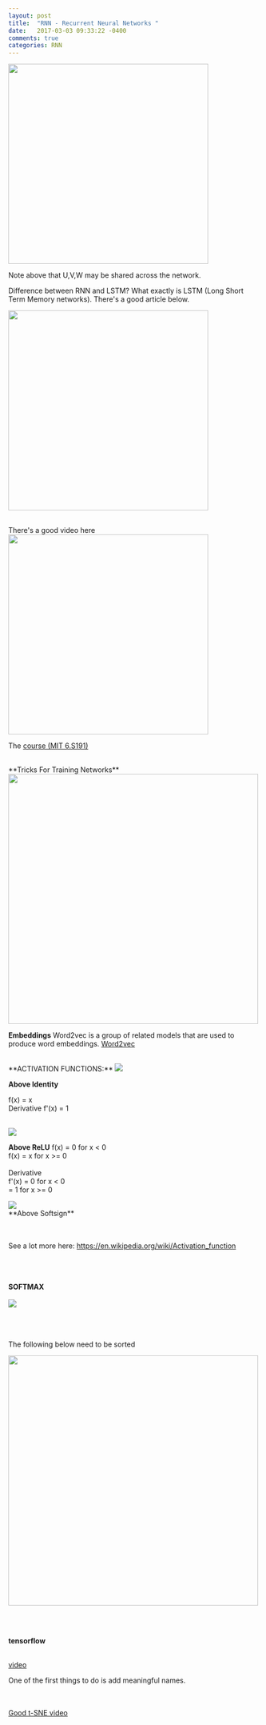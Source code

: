 ```yaml
---
layout: post
title:  "RNN - Recurrent Neural Networks "
date:   2017-03-03 09:33:22 -0400 
comments: true
categories: RNN
---
```


<a href="http://www.wildml.com/2015/09/recurrent-neural-networks-tutorial-part-1-introduction-to-rnns/">
<img src="https://storage.googleapis.com/montco-stats/imagesUploaded/Screenshot2017-03-0309.43.03.png" width="400"></a>


Note above that U,V,W may be shared across the network.  


Difference between RNN and LSTM?  What exactly is LSTM (Long Short Term Memory networks). 
There's a good article below.

<a href="http://colah.github.io/posts/2015-08-Understanding-LSTMs/">
<img src="https://storage.googleapis.com/montco-stats/imagesUploaded/Screenshot2017-03-0310.04.20.png" width="400"></a>

<br> There's a good video here <a href="https://youtu.be/zQxm3Upr3_I?list=PLkkuNyzb8LmxFutYuPA7B4oiMn6cjD6Rs&t=1542">
<img src="https://storage.googleapis.com/montco-stats/imagesUploaded/Screenshot2017-03-0616.56.19.png" width="400">
</a>

The <a href="http://introtodeeplearning.com/schedule.html">course (MIT 6.S191)</a>


<br>
**Tricks For Training Networks**
<br>
<a href="http://lamda.nju.edu.cn/weixs/project/CNNTricks/CNNTricks.html">
<img src="https://storage.googleapis.com/montco-stats/imagesUploaded/Screenshot2017-03-0707.37.07.png" width="500">
</a>





**Embeddings** Word2vec is a group of related models that are used to produce word embeddings.
<a href="https://en.wikipedia.org/wiki/Word2vec">Word2vec</a>


<br>
**ACTIVATION FUNCTIONS:**


<img src="https://upload.wikimedia.org/wikipedia/commons/thumb/9/9e/Activation_identity.svg/240px-Activation_identity.svg.png">

**Above Identity** <br>

f(x) = x
<br> Derivative f'(x) = 1
<br>

<br>



<img src="https://upload.wikimedia.org/wikipedia/commons/thumb/f/fe/Activation_rectified_linear.svg/240px-Activation_rectified_linear.svg.png">

**Above ReLU**
f(x)  = 0 for x < 0 <br>
f(x)  = x for x >= 0 <br>
<br>
Derivative<br>
f'(x)  = 0 for x < 0 <br>
       = 1 for x >= 0 <br>



<img src="https://upload.wikimedia.org/wikipedia/commons/3/38/Activation_softsign.png">
<br>
**Above Softsign**


<br><br>
See a lot more here:  https://en.wikipedia.org/wiki/Activation_function



<br><br><br>
**SOFTMAX**
<br><br>
<img src="https://wikimedia.org/api/rest_v1/media/math/render/svg/e348290cf48ddbb6e9a6ef4e39363568b67c09d3">





<br><br><br>
The following below need to be sorted <br>

<a href="https://www.tensorflow.org/api_guides/python/nn#Embeddings">
<img src="https://storage.googleapis.com/montco-stats/imagesUploaded/Screenshot2017-03-0312.48.40.png" width="500">
</a>



<br><br>

**tensorflow**

<br>
<a href="https://youtu.be/eBbEDRsCmv4?list=PLOU2XLYxmsIKGc_NBoIhTn2Qhraji53cv&t=627"> video </a>



One of the first things to do is add meaningful names.


<br><br>
<a href="https://www.youtube.com/watch?v=RJVL80Gg3lA"> Good t-SNE video</a>
<br><br>





<div id="fb-root"></div>
<script>(function(d, s, id) {
  var js, fjs = d.getElementsByTagName(s)[0];
  if (d.getElementById(id)) return;
  js = d.createElement(s); js.id = id;
  js.src = "//connect.facebook.net/en_US/sdk.js#xfbml=1&version=v2.8&appId=671657696349259";
  fjs.parentNode.insertBefore(js, fjs);
}(document, 'script', 'facebook-jssdk'));</script>


<!--  Enter text below, if you want -->


<div class="fb-comments"  data-numposts="5"></div>






